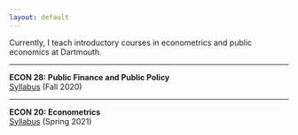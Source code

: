 ```yaml
---
layout: default
---
```


Currently, I teach introductory courses in econometrics and public economics at Dartmouth. 

***

<b>ECON 28: Public Finance and Public Policy</b>
<br>[Syllabus](econ28/syllabus.pdf) (Fall 2020)

***

<b>ECON 20: Econometrics</b>
<br>[Syllabus](econ28/syllabus.pdf) (Spring 2021)


